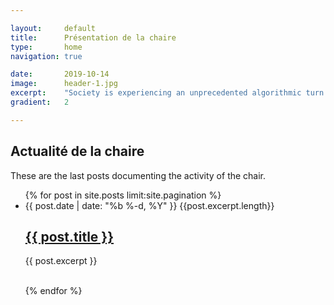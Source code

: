 ```yaml
---

layout:     default
title:      Présentation de la chaire
type:       home
navigation: true

date:       2019-10-14
image:      header-1.jpg
excerpt:    "Society is experiencing an unprecedented algorithmic turn. The Algorithmic Society Chair will take a triple challenge to understand this turn : an empirical challenge by studying AI in its immediate social settings, an experimental challenge by proposing innovative cross-disciplinary research on biases in AI and a cultural challenge by fostering a new AI literacy among social science students."
gradient:   2

---
```


<h2>Actualité de la chaire</h2>
<p>These are the last posts documenting the activity of the chair.</p>

<ul class="post-list">
    {% for post in site.posts limit:site.pagination %}
    <li>
      <span class="post-meta">{{ post.date | date: "%b %-d, %Y" }}
        {{post.excerpt.length}}
      </span>
      <h2>
        <a class="post-link" href="{{ post.url | prepend: site.baseurl }}">
          {{ post.title }}
        </a>
      </h2>
      <p class="post-excerpt">
        {{ post.excerpt }}
      </p>
      <br>
    </li>
    {% endfor %}
  </ul>
